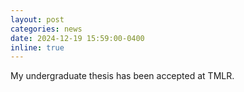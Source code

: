 ```yaml
---
layout: post
categories: news
date: 2024-12-19 15:59:00-0400
inline: true
---
```


My undergraduate thesis has been accepted at TMLR.
